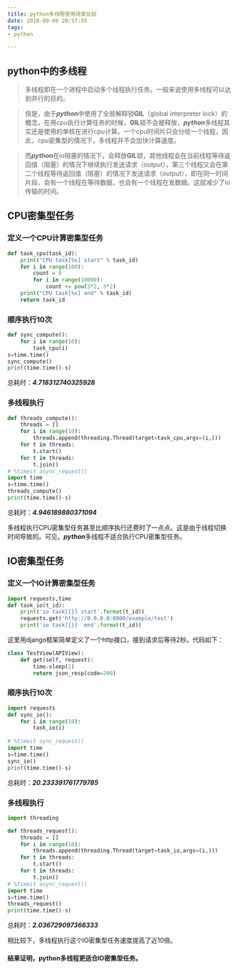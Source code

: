 ```yaml
---
title: python多线程使用场景比较
date: 2018-09-06 20:57:55
tags: 
- python

---
```


## python中的多线程

> 多线程即在一个进程中启动多个线程执行任务。一般来说使用多线程可以达到并行的目的。

> 但是，由于***python***中使用了全局解释锁**GIL**（global interpreter lock）的概念，在用cpu执行计算任务的时候，**GIL**锁不会被释放，***python***多线程其实还是使用的单核在进行cpu计算。一个cpu时间片只会分给一个线程，因此，cpu密集型的情况下，多线程并不会加快计算速度。

> 而***python***在io阻塞的情况下，会释放**GIL**锁，其他线程会在当前线程等待返回值（阻塞）的情况下继续执行发送请求（output），第三个线程又会在第二个线程等待返回值（阻塞）的情况下发送请求（output），即在同一时间片段，会有一个线程在等待数据，也会有一个线程在发数据。这就减少了io传输的时间。


## CPU密集型任务

### 定义一个CPU计算密集型任务

~~~python
def task_cpu(task_id):
    print("CPU task[%s] start" % task_id)
    for i in range(100):
        count = 0
        for i in range(10000):
            count += pow(3*2, 3*2)
    print("CPU task[%s] end" % task_id)
    return task_id
~~~

### 顺序执行10次

~~~python
def sync_compute():
    for i in range(10):
        task_cpu(i)
s=time.time()
sync_compute()
print(time.time()-s)
~~~

总耗时：***4.718312740325928***
### 多线程执行

~~~ python
def threads_compute():
    threads = []
    for i in range(10):
        threads.append(threading.Thread(target=task_cpu,args=(i,)))
    for t in threads:
        t.start()
    for t in threads:
        t.join()
# %timeit async_request()
import time
s=time.time()
threads_compute()
print(time.time()-s)
~~~

总耗时：***4.946189880371094***

多线程执行CPU密集型任务甚至比顺序执行还费时了一点点。这是由于线程切换时间导致的。可见，***python***多线程不适合执行CPU密集型任务。

## IO密集型任务

### 定义一个IO计算密集型任务

~~~python
import requests,time
def task_io(t_id):
    print('io task[{}] start'.format(t_id))
    requests.get('http://0.0.0.0:8000/example/test')
    print('io task[{}]  end'.format(t_id))
~~~

这里用django框架简单定义了一个http接口，接到请求后等待2秒。代码如下：

~~~python
class TestView(APIView):
    def get(self, request):
        time.sleep(2)
        return json_resp(code=200)
~~~

### 顺序执行10次

~~~python
import requests
def sync_io():
    for i in range(10):
        task_io(i)
        
# %timeit sync_request()
import time
s=time.time()
sync_io()
print(time.time()-s)
~~~

总耗时：***20.233391761779785***

### 多线程执行

~~~ python
import threading

def threads_request():
    threads = []
    for i in range(10):
        threads.append(threading.Thread(target=task_io,args=(i,)))
    for t in threads:
        t.start()
    for t in threads:
        t.join()
# %timeit async_request()
import time
s=time.time()
threads_request()
print(time.time()-s)
~~~
总耗时：***2.036729097366333***

相比较下，多线程执行这个IO密集型任务速度提高了近10倍。

#### 结果证明，python多线程更适合IO密集型任务。


